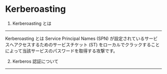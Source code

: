 # Kerberoasting


1. Kerberoasting とは
---------------------------

Kerberoasting とは Service Principal Names (SPN) が設定されているサービスへアクセスするためのサービスチケット (ST) をローカルでクラックすることによって当該サービスのパスワードを取得する攻撃です。

2. Kerberos 認証について
---------------------------



